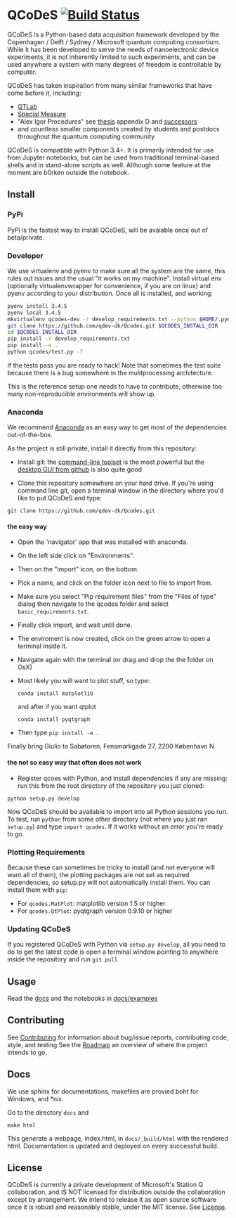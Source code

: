 # QCoDeS [![Build Status](https://travis-ci.com/qdev-dk/Qcodes.svg?token=H7MjHi74teZgv8JHTYhx&branch=master)](https://travis-ci.com/qdev-dk/Qcodes)

QCoDeS is a Python-based data acquisition framework developed by the Copenhagen / Delft / Sydney / Microsoft quantum computing consortium. While it has been developed to serve the needs of nanoelectronic device experiments, it is not inherently limited to such experiments, and can be used anywhere a system with many degrees of freedom is controllable by computer.

QCoDeS has taken inspiration from many similar frameworks that have come before it, including:
- [QTLab](https://github.com/heeres/qtlab)
- [Special Measure](https://github.com/yacobylab/special-measure)
- "Alex Igor Procedures" see [thesis](http://qdev.nbi.ku.dk/student_theses/pdf_files/A_Johnson_thesis.pdf) appendix D and [successors](http://www.igorexchange.com/project/Expt_Procedures)
- and countless smaller components created by students and postdocs throughout the quantum computing community

QCoDeS is compatible with Python 3.4+. It is primarily intended for use from Jupyter notebooks, but can be used from traditional terminal-based shells and in stand-alone scripts as well.
Although some feature at the moment are b0rken outside the notebook.

## Install

### PyPi
PyPi is the fastest way to install QCoDeS, will be avaiable once out of beta/private.

### Developer

We use virtualenv and pyenv to make sure all the system are the same, this rules out issues and the usual "it works on my machine".
Install virtual env (optionally virtualenvwrapper for convenience, if you are on linux) and pyenv according to your distribution.
Once all is installed, and working:

```bash
pyenv install 3.4.5
pyenv local 3.4.5
mkvirtualenv qcodes-dev -r develop_requirements.txt --python $HOME/.pyenv/versions/3.4.5/bin/python3.4
git clone https://github.com/qdev-dk/Qcodes.git $QCODES_INSTALL_DIR
cd $QCODES_INSTALL_DIR
pip install -r develop_requirements.txt
pip install -e .
python qcodes/test.py -f
```

If the tests pass you are ready to hack!
Note that sometimes the test suite because there is a bug somewhere in the mulitprocessing architecture.

This is the reference setup one needs to have to contribute, otherwise too many non-reproducible environments will show up.

### Anaconda

We recommend [Anaconda](https://www.continuum.io/downloads) as an easy way to get most of the dependencies out-of-the-box.

As the project is still private, install it directly from this repository:

- Install git: the [command-line toolset](https://git-scm.com/) is the most powerful but the [desktop GUI from github](https://desktop.github.com/) is also quite good

- Clone this repository somewhere on your hard drive. If you're using command line git, open a terminal window in the directory where you'd like to put QCoDeS and type:
```
git clone https://github.com/qdev-dk/Qcodes.git
```
#### the easy way
- Open the 'navigator' app that was installed with anaconda.
- On the left side click on "Environments".
- Then on the "import" icon, on the bottom.
- Pick a name, and click on the folder icon next to file to import from.
- Make sure you select "Pip requirement files" from the "Files of type" dialog then navigate to the qcodes folder and select `basic_requirements.txt`.
- Finally click import, and wait until done.
- The enviroment is now created, click on the green arrow to open a terminal inside it.
- Navigate again with the terminal (or drag and drop the the folder on OsX)
- Most likely you will want to plot stuff, so type:

  `conda install matplotlib`

  and after if you want qtplot

  `conda install pyqtgraph`

- Then type
  ` pip install -e . `


Finally bring Giulio  to Sabøtoren, Fensmarkgade 27, 2200 København N.


#### the not so easy way that often does not work

- Register qcoes  with Python, and install dependencies if any are missing: run this from the root directory of the repository you just cloned:
```
python setup.py develop
```

Now QCoDeS should be available to import into all Python sessions you run. To test, run `python` from some other directory (not where you just ran `setup.py`) and type `import qcodes`. If it works without an error you're ready to go.

### Plotting Requirements

Because these can sometimes be tricky to install (and not everyone will want all of them), the plotting packages are not set as required dependencies, so setup.py will not automatically install them. You can install them with `pip`:

- For `qcodes.MatPlot`: matplotlib version 1.5 or higher
- For `qcodes.QtPlot`: pyqtgraph version 0.9.10 or higher

### Updating QCoDeS

If you registered QCoDeS with Python via `setup.py develop`, all you need to do to get the latest code is open a terminal window pointing to anywhere inside the repository and run `git pull`

## Usage

Read the [docs](http://qdev-dk.github.io/Qcodes) and the notebooks in [docs/examples](docs/examples)


## Contributing

See [Contributing](CONTRIBUTING.rst) for information about bug/issue reports, contributing code, style, and testing
See the [Roadmap](http://qdev-dk.github.io/Qcodes/roadmap.html) an overview of where the project intends to go.


## Docs

We use sphinx for documentations, makefiles are provied boht for Windows, and *nix.

Go to the directory  `docs` and

```
make html
```

This generate a webpage, index.html,  in  `docs/_build/html` with the rendered html.
Documentation is updated  and deployed on every successful build.


## License

QCoDeS is currently a private development of Microsoft's Station Q collaboration, and IS NOT licensed for distribution outside the collaboration except by arrangement. We intend to release it as open source software once it is robust and reasonably stable, under the MIT license. See [License](LICENSE.md).
